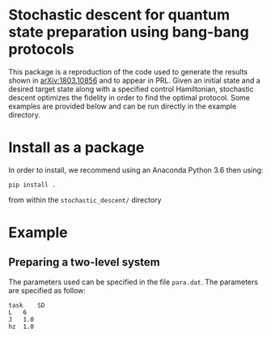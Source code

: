 # Stochastic descent for quantum state preparation using bang-bang protocols

This package is a reproduction of the code used to generate the results shown in [arXiv:1803.10856](https://arxiv.org/abs/1803.10856) and to appear in PRL. Given an initial state and a desired target state along with a specified control Hamiltonian, stochastic descent optimizes the fidelity in order to find the optimal protocol. Some examples are provided below and can be run directly in the example directory.

# Install as a package

In order to install, we recommend using an Anaconda Python 3.6 then using:
```
pip install .
```
from within the ``stochastic_descent/`` directory

# Example

## Preparing a two-level system
The parameters used can be specified in the file ``para.dat``. The parameters are specified as follow:
```
task	SD
L	6
J	1.0
hz	1.0
```

